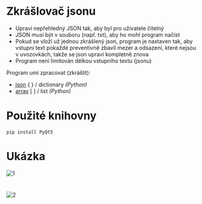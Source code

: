 # Zkrášlovač jsonu

- Upraví nepřehledný JSON tak, aby byl pro uživatele čitelný
- JSON musí být v souboru (např. txt), aby ho mohl program načíst
- Pokud se vloží už jednou zkrášlený json, program je nastaven tak, aby vstupní text pokaždé preventivně zbavil mezer a odsazení, které nejsou v uvozovkách, takže se json upraví kompletně znova
- Program není limitován délkou vstupního textu (jsonu)

Program umí zpracovat (zkrášlit):
- [json](https://cs.wikipedia.org/wiki/JavaScript_Object_Notation) { } / dictionary *(Python)*
- [array](https://cs.wikipedia.org/wiki/Pole_(datov%C3%A1_struktura)) [ ] / list *(Python)*

# Použité knihovny
```
pip install PyQt5

```
# Ukázka
![1](https://user-images.githubusercontent.com/82058894/173231020-dc5c90a5-03ca-462c-b82e-b30b7227237e.jpg)
#
![2](https://user-images.githubusercontent.com/82058894/173231023-ed5b686a-e764-4b4e-aead-6feb33bd33e6.jpg)
